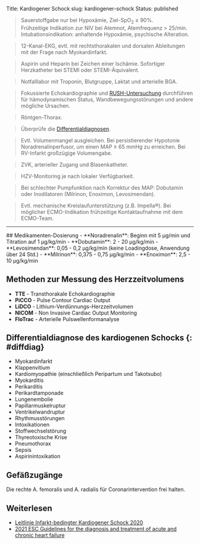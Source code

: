 Title: Kardiogener Schock
slug: kardiogener-schock
Status: published

> Sauerstoffgabe nur bei Hypoxämie, Ziel-SpO<sub>2</sub> ≥&nbsp;90%.<br>
> Frühzeitige Indikation zur NIV bei Atemnot, Atemfrequenz >&nbsp;25/min.<br>
> Intubationsindikation: anhaltende Hypoxämie, psychische Alteration.

> 12-Kanal-EKG, evtl. mit rechtsthorakalen und dorsalen Ableitungen mit der Frage nach Myokardinfarkt.

> Aspirin und Heparin bei Zeichen einer Ischämie. Sofortiger Herzkatheter bei STEMI oder STEMI-Äquivalent.

> Notfalllabor mit Troponin, Blutgruppe, Laktat und arterielle BGA.

> Fokussierte Echokardiographie und [RUSH-Untersuchung](hypotonie#RUSH) durchführen für hämodynamischen Status, Wandbewegungsstörungen und andere mögliche Ursachen.

> Röntgen-Thorax.

> Überprüfe die [Differentialdiagnosen](#diffdiag).

> Evtl. Volumenmangel ausgleichen. Bei persistierender Hypotonie Noradrenalinperfusor, um einen MAP ≥ 65 mmHg zu erreichen. Bei RV-Infarkt großzügige Volumengabe.

> ZVK, arterieller Zugang und Blasenkatheter.

> HZV-Monitoring je nach lokaler Verfügbarkeit.

> Bei schlechter Pumpfunktion nach Korrektur des MAP: Dobutamin oder Inodilatoren (Milrinon, Enoximon, Levosimendan).

> Evtl. mechanische Kreislaufunterstützung (z.B. Impella&reg;).
> Bei möglicher ECMO-Indikation frühzeitige Kontaktaufnahme mit dem ECMO-Team.

<hr>
## Medikamenten-Dosierung
- **Noradrenalin**: Beginn mit 5&nbsp;µg/min und Titration auf <a class="doselink"
    data-substanz="Noradrenalin"
    data-dosierung="1">
    1&nbsp;µg/kg/min
</a>
- **Dobutamin**: <a class="doselink"
    data-substanz="Dobutamin"
    data-dosierung="2" data-dosierung2="20">
    2 - 20&nbsp;µg/kg/min
</a>
- **Levosimendan**: <a class="doselink"
    data-substanz="Levosimendan"
    data-dosierung="0.05" data-dosierung2="0.2">
    0,05 - 0,2&nbsp;µg/kg/min
</a> (keine Loadingdose, Anwendung über 24 Std.)
- **Milrinon**: <a class="doselink"
    data-substanz="Milrinon"
    data-dosierung="0.375" data-dosierung2="0.75">
    0,375 - 0,75&nbsp;µg/kg/min
</a>
- **Enoximon**: <a class="doselink"
    data-substanz="Enoximon"
    data-dosierung="2.5" data-dosierung2="10">
    2,5 - 10&nbsp;µg/kg/min
</a>

## Methoden zur Messung des Herzzeitvolumens

- **TTE** - Transthorakale Echokardiographie
- **PiCCO** - Pulse Contour Cardiac Output
- **LiDCO** - Lithium-Verdünnungs-Herzzeitvolumen
- **NICOM** - Non Invasive Cardiac Output Monitoring
- **FloTrac** - Arterielle Pulswellenformanalyse

## Differentialdiagnose des kardiogenen Schocks {: #diffdiag}

- Myokardinfarkt
- Klappenvitium
- Kardiomyopathie (einschließlich Peripartum und Takotsubo)
- Myokarditis
- Perikarditis
- Perikardtamponade
- Lungenembolie
- Papillarmuskelruptur
- Ventrikelwandruptur
- Rhythmusstörungen
- Intoxikationen
- Stoffwechselstörung
- Thyreotoxische Krise
- Pneumothorax
- Sepsis
- Aspirinintoxikation

## Gefäßzugänge

Die rechte A. femoralis und A. radialis für Coronarintervention frei halten.

## Weiterlesen

- [Leitlinie Infarkt-bedingter Kardiogener Schock 2020](https://leitlinien.dgk.org/2020/s3-leitlinie-infarkt-bedingter-kardiogener-schock-diagnose-monitoring-und-therapie/)
- [2021 ESC Guidelines for the diagnosis and treatment of acute and chronic heart failure](https://www.escardio.org/Guidelines/Clinical-Practice-Guidelines/Acute-and-Chronic-Heart-Failure)
